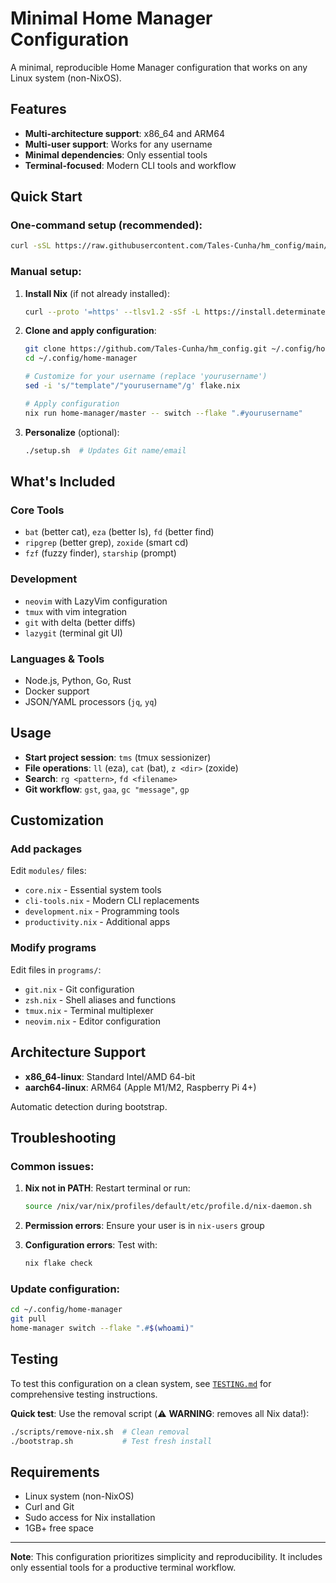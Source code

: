 # Minimal Home Manager Configuration

A minimal, reproducible Home Manager configuration that works on any Linux system (non-NixOS).

## Features

- **Multi-architecture support**: x86_64 and ARM64
- **Multi-user support**: Works for any username
- **Minimal dependencies**: Only essential tools
- **Terminal-focused**: Modern CLI tools and workflow

## Quick Start

### One-command setup (recommended):

```bash
curl -sSL https://raw.githubusercontent.com/Tales-Cunha/hm_config/main/bootstrap.sh | bash
```

### Manual setup:

1. **Install Nix** (if not already installed):
   ```bash
   curl --proto '=https' --tlsv1.2 -sSf -L https://install.determinate.systems/nix | sh -s -- install
   ```

2. **Clone and apply configuration**:
   ```bash
   git clone https://github.com/Tales-Cunha/hm_config.git ~/.config/home-manager
   cd ~/.config/home-manager
   
   # Customize for your username (replace 'yourusername')
   sed -i 's/"template"/"yourusername"/g' flake.nix
   
   # Apply configuration
   nix run home-manager/master -- switch --flake ".#yourusername"
   ```

3. **Personalize** (optional):
   ```bash
   ./setup.sh  # Updates Git name/email
   ```

## What's Included

### Core Tools
- `bat` (better cat), `eza` (better ls), `fd` (better find)
- `ripgrep` (better grep), `zoxide` (smart cd)
- `fzf` (fuzzy finder), `starship` (prompt)

### Development
- `neovim` with LazyVim configuration
- `tmux` with vim integration
- `git` with delta (better diffs)
- `lazygit` (terminal git UI)

### Languages & Tools
- Node.js, Python, Go, Rust
- Docker support
- JSON/YAML processors (`jq`, `yq`)

## Usage

- **Start project session**: `tms` (tmux sessionizer)
- **File operations**: `ll` (eza), `cat` (bat), `z <dir>` (zoxide)
- **Search**: `rg <pattern>`, `fd <filename>`
- **Git workflow**: `gst`, `gaa`, `gc "message"`, `gp`

## Customization

### Add packages
Edit `modules/` files:
- `core.nix` - Essential system tools
- `cli-tools.nix` - Modern CLI replacements
- `development.nix` - Programming tools
- `productivity.nix` - Additional apps

### Modify programs
Edit files in `programs/`:
- `git.nix` - Git configuration
- `zsh.nix` - Shell aliases and functions
- `tmux.nix` - Terminal multiplexer
- `neovim.nix` - Editor configuration

## Architecture Support

- **x86_64-linux**: Standard Intel/AMD 64-bit
- **aarch64-linux**: ARM64 (Apple M1/M2, Raspberry Pi 4+)

Automatic detection during bootstrap.

## Troubleshooting

### Common issues:

1. **Nix not in PATH**: Restart terminal or run:
   ```bash
   source /nix/var/nix/profiles/default/etc/profile.d/nix-daemon.sh
   ```

2. **Permission errors**: Ensure your user is in `nix-users` group

3. **Configuration errors**: Test with:
   ```bash
   nix flake check
   ```

### Update configuration:
```bash
cd ~/.config/home-manager
git pull
home-manager switch --flake ".#$(whoami)"
```

## Testing

To test this configuration on a clean system, see [`TESTING.md`](TESTING.md) for comprehensive testing instructions.

**Quick test**: Use the removal script (⚠️ **WARNING**: removes all Nix data!):
```bash
./scripts/remove-nix.sh  # Clean removal
./bootstrap.sh           # Test fresh install
```

## Requirements

- Linux system (non-NixOS)
- Curl and Git
- Sudo access for Nix installation
- 1GB+ free space

---

**Note**: This configuration prioritizes simplicity and reproducibility. It includes only essential tools for a productive terminal workflow.
